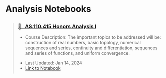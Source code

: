 # Analysis Notebooks

<blockquote class="callout callout_default" theme="📘">
  <h3 style="margin-top: 0.75cm;"> <a href="../attachments/math_415_honors_analysis_i.pdf"> 📘 &nbsp AS.110.415 Honors Analysis I</a></h3>
  <ul style="margin: 10px 0; padding-bottom: 0.25cm;">
    <li>Course Description: The important topics to be addressed will be: construction of real numbers, basic topology, numerical sequences and series, continuity and differentiation, sequences and series of functions, and uniform convergence.</li> <p>
    <li>Last Updated: Jan 14, 2024</li>
    <li><a href="../attachments/math_415_honors_analysis_i.pdf">Link to Notebook</a></li>
  </ul>
</blockquote>